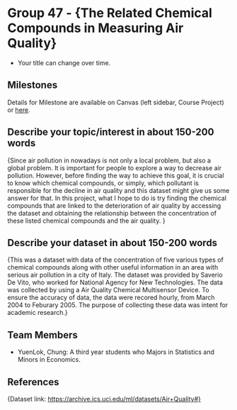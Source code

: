 # Group 47 - {The Related Chemical Compounds in Measuring Air Quality}

- Your title can change over time.

## Milestones

Details for Milestone are available on Canvas (left sidebar, Course Project) or [here](https://firas.moosvi.com/courses/data301/project/milestone01.html).

## Describe your topic/interest in about 150-200 words

{Since air pollution in nowadays is not only a local problem, but also a global problem. It is important for people to explore a way to decrease air pollution. However, before finding the way to achieve this goal, it is crucial to know which chemical compounds, or simply, which pollutant is responsible for the decline in air quality and this dataset might give us some answer for that. In this project, what I hope to do is try finding the chemical compounds that are linked to the deterioration of air quality by accessing the dataset and obtaining the relationship between the concentration of these listed chemical compounds and the air quality. }

## Describe your dataset in about 150-200 words

{This was a dataset with data of the concentration of five various types of chemical compounds along with other useful information in an area with serious air pollution in a city of Italy. The dataset was provided by Saverio De Vito, who worked for National Agency for New Technologies. The data was collected by using a Air Quality Chemical Multisensor Device. To ensure the accuracy of data, the data were recored hourly, from March 2004 to Feburary 2005. The purpose of collecting these data was intent for academic research.}

## Team Members

- YuenLok, Chung: A third year students who Majors in Statistics and Minors in Economics.

## References

{Dataset link: https://archive.ics.uci.edu/ml/datasets/Air+Quality#}

